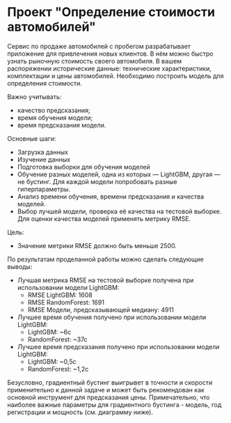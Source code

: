 # Проект "Определение стоимости автомобилей"

Сервис по продаже автомобилей с пробегом разрабатывает приложение для привлечения новых клиентов. В нём можно быстро узнать рыночную стоимость своего автомобиля. В вашем распоряжении исторические данные: технические характеристики, комплектации и цены автомобилей. Необходимо построить модель для определения стоимости.

Важно учитывать:

- качество предсказания;
- время обучения модели;
- время предсказания модели.

Основные шаги:
- Загрузка данных 
- Изучение данных
- Подготовка выборки для обучения моделей
- Обучение разных моделей, одна из которых — LightGBM, другая — не бустинг. Для каждой модели попробовать разные гиперпараметры.
- Анализ времени обучения, времени предсказания и качества моделей.
- Выбор лучшей модели, проверка её качества на тестовой выборке. Для оценки качества моделей применять метрику RMSE.

Цель:
- Значение метрики RMSE должно быть меньше 2500.

По результатам проделанной работы можно сделать следующие выводы:

- Лучшая метрика RMSE на тестовой выборке получена при использовании модели LightGBM:
  - RMSE LightGBM: 1608
  - RMSE RandomForest: 1691
  - RMSE Модели, предсказывающей медиану: 4911
- Лучшее время обучения получено при использовании модели LightGBM:
  - LightGBM: ~6c
  - RandomForest: ~37c
- Лучшее время предсказания получено при использовании модели LightGBM:
  - LightGBM: ~0,5c
  - RandomForest: ~1,2c

Безусловно, градиентный бустинг выигрывет в точности и скорости применительно к данной задаче и может быть рекомендован как основной инструмент для предсказания цены. Примечательно, что наиболее важные параметры для градиентного бустинга - модель, год регистрации и мощность (см. диаграмму ниже).
